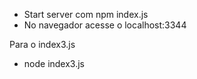 - Start server com npm index.js
- No navegador acesse o localhost:3344



Para o index3.js
 - node index3.js